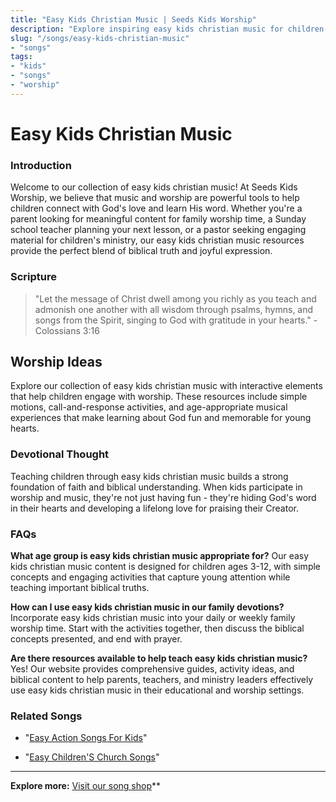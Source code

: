 ```yaml
---
title: "Easy Kids Christian Music | Seeds Kids Worship"
description: "Explore inspiring easy kids christian music for children's worship and faith development. Biblical music resources for families and ministry."
slug: "/songs/easy-kids-christian-music"
- "songs"
tags:
- "kids"
- "songs"
- "worship"
---
```


# Easy Kids Christian Music

### Introduction

Welcome to our collection of easy kids christian music! At Seeds Kids Worship, we believe that music and worship are powerful tools to help children connect with God's love and learn His word. Whether you're a parent looking for meaningful content for family worship time, a Sunday school teacher planning your next lesson, or a pastor seeking engaging material for children's ministry, our easy kids christian music resources provide the perfect blend of biblical truth and joyful expression.

### Scripture

> "Let the message of Christ dwell among you richly as you teach and admonish one another with all wisdom through psalms, hymns, and songs from the Spirit, singing to God with gratitude in your hearts." - Colossians 3:16

## Worship Ideas

Explore our collection of easy kids christian music with interactive elements that help children engage with worship. These resources include simple motions, call-and-response activities, and age-appropriate musical experiences that make learning about God fun and memorable for young hearts.

### Devotional Thought

Teaching children through easy kids christian music builds a strong foundation of faith and biblical understanding. When kids participate in worship and music, they're not just having fun - they're hiding God's word in their hearts and developing a lifelong love for praising their Creator.

### FAQs

**What age group is easy kids christian music appropriate for?**
Our easy kids christian music content is designed for children ages 3-12, with simple concepts and engaging activities that capture young attention while teaching important biblical truths.

**How can I use easy kids christian music in our family devotions?**
Incorporate easy kids christian music into your daily or weekly family worship time. Start with the activities together, then discuss the biblical concepts presented, and end with prayer.

**Are there resources available to help teach easy kids christian music?**
Yes! Our website provides comprehensive guides, activity ideas, and biblical content to help parents, teachers, and ministry leaders effectively use easy kids christian music in their educational and worship settings.

### Related Songs

- "[Easy Action Songs For Kids](/songs/easy-action-songs-for-kids/)"

- "[Easy Children'S Church Songs](/songs/easy-children-s-church-songs/)"

---

**Explore more:** [Visit our song shop](https://seedskidsworship.com/shop)**

<!-- Schema Markup -->
<script type="application/ld+json">
{
  "@context": "https://schema.org",
  "@type": "MusicRecording",
  "name": "Easy Kids Christian Music",
  "byArtist": {
    "@type": "MusicGroup",
    "name": "Seeds Kids Worship"
  },
  "isFamilyFriendly": true,
  "url": "https://seedskidsworship.com/songs/easy-kids-christian-music/"
}
</script>